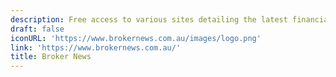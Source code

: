 ```yaml
---
description: Free access to various sites detailing the latest financial news and analysis
draft: false
iconURL: 'https://www.brokernews.com.au/images/logo.png'
link: 'https://www.brokernews.com.au/'
title: Broker News
---
```

